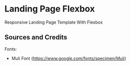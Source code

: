 # Landing Page Flexbox

Responsive Landing Page Template With Flexbox


## Sources and Credits

Fonts:
- Muli Font (https://www.google.com/fonts/specimen/Muli)
